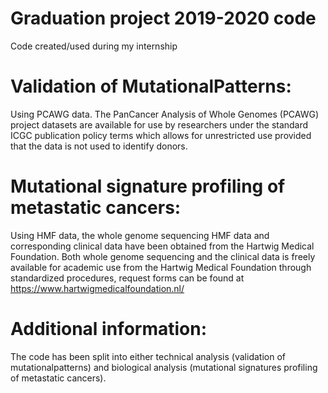 # Graduation project 2019-2020 code
Code created/used during my internship
# Validation of MutationalPatterns:
Using PCAWG data. The PanCancer Analysis of Whole Genomes (PCAWG) project datasets are available for use by researchers under the standard ICGC publication policy terms which allows for unrestricted use provided that the data is not used to identify donors.

# Mutational signature profiling of metastatic cancers: 
Using HMF data, the whole genome sequencing HMF data and corresponding clinical data have been obtained from the Hartwig Medical Foundation. Both whole genome sequencing and the clinical data is freely available for academic use from the Hartwig Medical Foundation through standardized procedures, request forms can be found at https://www.hartwigmedicalfoundation.nl/
# Additional information:
The code has been split into either technical analysis (validation of mutationalpatterns) and biological analysis (mutational signatures profiling of metastatic cancers).
